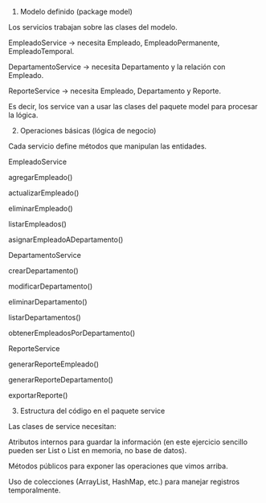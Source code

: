 1. Modelo definido (package model)

Los servicios trabajan sobre las clases del modelo.

EmpleadoService → necesita Empleado, EmpleadoPermanente, EmpleadoTemporal.

DepartamentoService → necesita Departamento y la relación con Empleado.

ReporteService → necesita Empleado, Departamento y Reporte.

Es decir, los service van a usar las clases del paquete model para procesar la lógica.

2. Operaciones básicas (lógica de negocio)

Cada servicio define métodos que manipulan las entidades.

EmpleadoService

agregarEmpleado()

actualizarEmpleado()

eliminarEmpleado()

listarEmpleados()

asignarEmpleadoADepartamento()

DepartamentoService

crearDepartamento()

modificarDepartamento()

eliminarDepartamento()

listarDepartamentos()

obtenerEmpleadosPorDepartamento()

ReporteService

generarReporteEmpleado()

generarReporteDepartamento()

exportarReporte()

3. Estructura del código en el paquete service

Las clases de service necesitan:

Atributos internos para guardar la información (en este ejercicio sencillo pueden ser List<Empleado> o List<Departamento> en memoria, no base de datos).

Métodos públicos para exponer las operaciones que vimos arriba.

Uso de colecciones (ArrayList, HashMap, etc.) para manejar registros temporalmente.